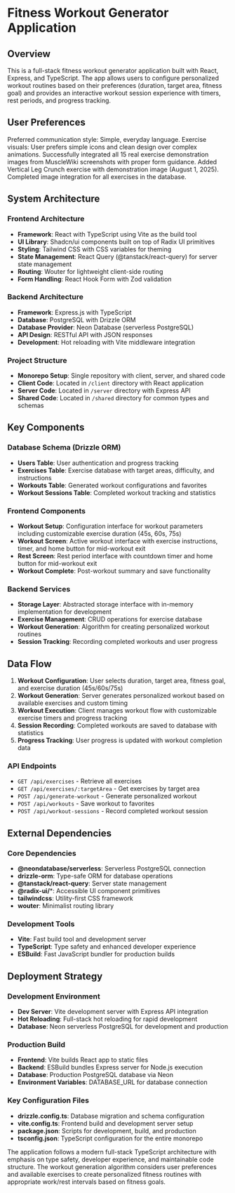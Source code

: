 # Fitness Workout Generator Application

## Overview

This is a full-stack fitness workout generator application built with React, Express, and TypeScript. The app allows users to configure personalized workout routines based on their preferences (duration, target area, fitness goal) and provides an interactive workout session experience with timers, rest periods, and progress tracking.

## User Preferences

Preferred communication style: Simple, everyday language.
Exercise visuals: User prefers simple icons and clean design over complex animations. Successfully integrated all 15 real exercise demonstration images from MuscleWiki screenshots with proper form guidance. Added Vertical Leg Crunch exercise with demonstration image (August 1, 2025). Completed image integration for all exercises in the database.

## System Architecture

### Frontend Architecture
- **Framework**: React with TypeScript using Vite as the build tool
- **UI Library**: Shadcn/ui components built on top of Radix UI primitives
- **Styling**: Tailwind CSS with CSS variables for theming
- **State Management**: React Query (@tanstack/react-query) for server state management
- **Routing**: Wouter for lightweight client-side routing
- **Form Handling**: React Hook Form with Zod validation

### Backend Architecture
- **Framework**: Express.js with TypeScript
- **Database**: PostgreSQL with Drizzle ORM
- **Database Provider**: Neon Database (serverless PostgreSQL)
- **API Design**: RESTful API with JSON responses
- **Development**: Hot reloading with Vite middleware integration

### Project Structure
- **Monorepo Setup**: Single repository with client, server, and shared code
- **Client Code**: Located in `/client` directory with React application
- **Server Code**: Located in `/server` directory with Express API
- **Shared Code**: Located in `/shared` directory for common types and schemas

## Key Components

### Database Schema (Drizzle ORM)
- **Users Table**: User authentication and progress tracking
- **Exercises Table**: Exercise database with target areas, difficulty, and instructions
- **Workouts Table**: Generated workout configurations and favorites
- **Workout Sessions Table**: Completed workout tracking and statistics

### Frontend Components
- **Workout Setup**: Configuration interface for workout parameters including customizable exercise duration (45s, 60s, 75s)
- **Workout Screen**: Active workout interface with exercise instructions, timer, and home button for mid-workout exit
- **Rest Screen**: Rest period interface with countdown timer and home button for mid-workout exit
- **Workout Complete**: Post-workout summary and save functionality

### Backend Services
- **Storage Layer**: Abstracted storage interface with in-memory implementation for development
- **Exercise Management**: CRUD operations for exercise database
- **Workout Generation**: Algorithm for creating personalized workout routines
- **Session Tracking**: Recording completed workouts and user progress

## Data Flow

1. **Workout Configuration**: User selects duration, target area, fitness goal, and exercise duration (45s/60s/75s)
2. **Workout Generation**: Server generates personalized workout based on available exercises and custom timing
3. **Workout Execution**: Client manages workout flow with customizable exercise timers and progress tracking
4. **Session Recording**: Completed workouts are saved to database with statistics
5. **Progress Tracking**: User progress is updated with workout completion data

### API Endpoints
- `GET /api/exercises` - Retrieve all exercises
- `GET /api/exercises/:targetArea` - Get exercises by target area
- `POST /api/generate-workout` - Generate personalized workout
- `POST /api/workouts` - Save workout to favorites
- `POST /api/workout-sessions` - Record completed workout session

## External Dependencies

### Core Dependencies
- **@neondatabase/serverless**: Serverless PostgreSQL connection
- **drizzle-orm**: Type-safe ORM for database operations
- **@tanstack/react-query**: Server state management
- **@radix-ui/***: Accessible UI component primitives
- **tailwindcss**: Utility-first CSS framework
- **wouter**: Minimalist routing library

### Development Tools
- **Vite**: Fast build tool and development server
- **TypeScript**: Type safety and enhanced developer experience
- **ESBuild**: Fast JavaScript bundler for production builds

## Deployment Strategy

### Development Environment
- **Dev Server**: Vite development server with Express API integration
- **Hot Reloading**: Full-stack hot reloading for rapid development
- **Database**: Neon serverless PostgreSQL for development and production

### Production Build
- **Frontend**: Vite builds React app to static files
- **Backend**: ESBuild bundles Express server for Node.js execution
- **Database**: Production PostgreSQL database via Neon
- **Environment Variables**: DATABASE_URL for database connection

### Key Configuration Files
- **drizzle.config.ts**: Database migration and schema configuration
- **vite.config.ts**: Frontend build and development server setup
- **package.json**: Scripts for development, build, and production
- **tsconfig.json**: TypeScript configuration for the entire monorepo

The application follows a modern full-stack TypeScript architecture with emphasis on type safety, developer experience, and maintainable code structure. The workout generation algorithm considers user preferences and available exercises to create personalized fitness routines with appropriate work/rest intervals based on fitness goals.